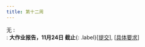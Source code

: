 ```yaml
---
title: 第十二周
---
```


无
:   
  :  **大作业报告，11月24日 截止**{: .label}\[[提交](https://bhpan.buaa.edu.cn/link/AAF82C4FED348C4D02823A803DEB1065D9)\], \[[具体要求](https://bhpan.buaa.edu.cn/link/AAB63CA8AAE4A048EFB7B6A6F812F3DC39)\]



<!-- https://bhpan.buaa.edu.cn/link/AAF82C4FED348C4D02823A803DEB1065D9
文件夹名：大作业报告-提交
有效期限：2023-11-26 23:59 -->